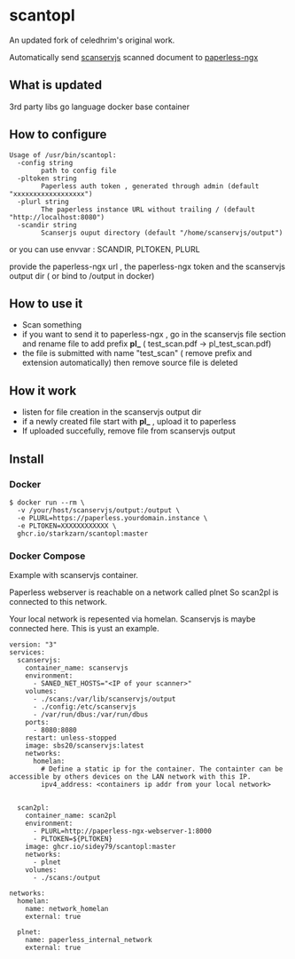 # scantopl

An updated fork of celedhrim's original work.

Automatically send [scanservjs](https://github.com/sbs20/scanservjs) scanned document to [paperless-ngx](https://github.com/paperless-ngx/paperless-ngx)

## What is updated

3rd party libs
go language
docker base container

## How to configure

```
Usage of /usr/bin/scantopl:
  -config string
        path to config file
  -pltoken string
        Paperless auth token , generated through admin (default "xxxxxxxxxxxxxxxxxx")
  -plurl string
        The paperless instance URL without trailing / (default "http://localhost:8080")
  -scandir string
        Scanserjs ouput directory (default "/home/scanservjs/output")
```

or you can use envvar : SCANDIR, PLTOKEN, PLURL

provide the paperless-ngx url , the paperless-ngx token and the scanservjs output dir ( or bind to /output in docker) 

## How to use it

* Scan something
* if you want to send it to paperless-ngx , go in the scanservjs file section and rename file to add prefix **pl_** ( test_scan.pdf -> pl_test_scan.pdf)
* the file is submitted with name "test_scan" ( remove prefix and extension automatically) then remove source file is deleted 

## How it work

* listen for file creation in the scanservjs output dir
* if a newly created file start with **pl_** , upload it to paperless 
* If uploaded succefully, remove file from scanservjs output

## Install

### Docker

```
$ docker run --rm \
  -v /your/host/scanservjs/output:/output \
  -e PLURL=https://paperless.yourdomain.instance \
  -e PLTOKEN=XXXXXXXXXXXX \
  ghcr.io/starkzarn/scantopl:master
```

### Docker Compose

Example with scanservjs container.

Paperless webserver is reachable on a network called plnet
So scan2pl is connected to this network.

Your local network is repesented via homelan.
Scanservjs is maybe connected here. This is yust an example.


```
version: "3"
services:
  scanservjs:
    container_name: scanservjs
    environment:
      - SANED_NET_HOSTS="<IP of your scanner>"
    volumes:
      - ./scans:/var/lib/scanservjs/output
      - ./config:/etc/scanservjs
      - /var/run/dbus:/var/run/dbus
    ports:
      - 8080:8080
    restart: unless-stopped
    image: sbs20/scanservjs:latest
    networks:
      homelan:
        # Define a static ip for the container. The containter can be accessible by others devices on the LAN network with this IP.
        ipv4_address: <containers ip addr from your local network>
    
  
  scan2pl:
    container_name: scan2pl
    environment:
      - PLURL=http://paperless-ngx-webserver-1:8000
      - PLTOKEN=${PLTOKEN}
    image: ghcr.io/sidey79/scantopl:master
    networks:
      - plnet
    volumes:
      - ./scans:/output

networks:
  homelan:
    name: network_homelan
    external: true

  plnet:
    name: paperless_internal_network
    external: true
     
```
